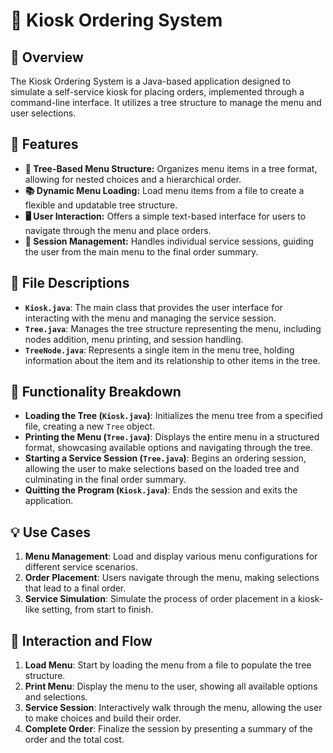 # 🍴 Kiosk Ordering System

## 🌟 Overview
The Kiosk Ordering System is a Java-based application designed to simulate a self-service kiosk for placing orders, implemented through a command-line interface. It utilizes a tree structure to manage the menu and user selections.

## 🚀 Features

- **📂 Tree-Based Menu Structure:** Organizes menu items in a tree format, allowing for nested choices and a hierarchical order.
- **📚 Dynamic Menu Loading:** Load menu items from a file to create a flexible and updatable tree structure.
- **🖥️ User Interaction:** Offers a simple text-based interface for users to navigate through the menu and place orders.
- **🧾 Session Management:** Handles individual service sessions, guiding the user from the main menu to the final order summary.

## 📁 File Descriptions

- **`Kiosk.java`**: The main class that provides the user interface for interacting with the menu and managing the service session.
- **`Tree.java`**: Manages the tree structure representing the menu, including nodes addition, menu printing, and session handling.
- **`TreeNode.java`**: Represents a single item in the menu tree, holding information about the item and its relationship to other items in the tree.

## 🎯 Functionality Breakdown

- **Loading the Tree (`Kiosk.java`)**: Initializes the menu tree from a specified file, creating a new `Tree` object.
- **Printing the Menu (`Tree.java`)**: Displays the entire menu in a structured format, showcasing available options and navigating through the tree.
- **Starting a Service Session (`Tree.java`)**: Begins an ordering session, allowing the user to make selections based on the loaded tree and culminating in the final order summary.
- **Quitting the Program (`Kiosk.java`)**: Ends the session and exits the application.

## 💡 Use Cases

1. **Menu Management**: Load and display various menu configurations for different service scenarios.
2. **Order Placement**: Users navigate through the menu, making selections that lead to a final order.
3. **Service Simulation**: Simulate the process of order placement in a kiosk-like setting, from start to finish.

## 🔄 Interaction and Flow

1. **Load Menu**: Start by loading the menu from a file to populate the tree structure.
2. **Print Menu**: Display the menu to the user, showing all available options and selections.
3. **Service Session**: Interactively walk through the menu, allowing the user to make choices and build their order.
4. **Complete Order**: Finalize the session by presenting a summary of the order and the total cost.
